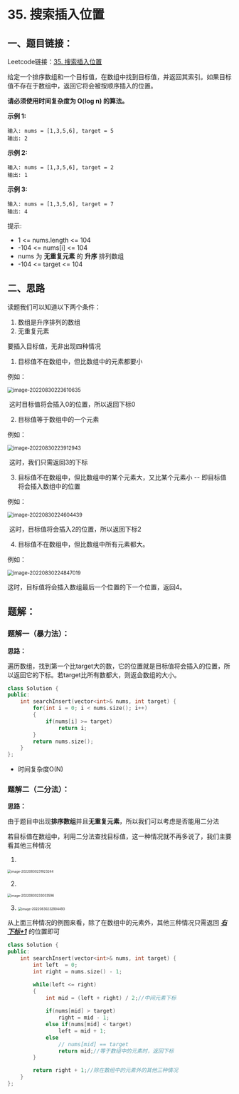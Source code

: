 # 35. 搜索插入位置



## 一、题目链接：

Leetcode链接：[35. 搜索插入位置 ](https://leetcode.cn/problems/search-insert-position/)

给定一个排序数组和一个目标值，在数组中找到目标值，并返回其索引。如果目标值不存在于数组中，返回它将会被按顺序插入的位置。

**请必须使用时间复杂度为 O(log n) 的算法。**



**示例 1:**

```
输入: nums = [1,3,5,6], target = 5
输出: 2
```

**示例 2:**

```
输入: nums = [1,3,5,6], target = 2
输出: 1
```

**示例 3:**

```
输入: nums = [1,3,5,6], target = 7
输出: 4
```

提示:

- 1 <= nums.length <= 104
- -104 <= nums[i] <= 104
- nums 为 **无重复元素** 的 **升序** 排列数组
- -104 <= target <= 104



## 二、思路

读题我们可以知道以下两个条件：

1. 数组是升序排列的数组
2. 无重复元素



要插入目标值，无非出现四种情况

1. 目标值不在数组中，但比数组中的元素都要小

例如：

<img src="C:\Users\wyt\AppData\Roaming\Typora\typora-user-images\image-20220830223610635.png" alt="image-20220830223610635" style="zoom:80%;" />

​	这时目标值将会插入0的位置，所以返回下标0



2. 目标值等于数组中的一个元素

例如：

<img src="C:\Users\wyt\AppData\Roaming\Typora\typora-user-images\image-20220830223912943.png" alt="image-20220830223912943" style="zoom:80%;" />

​	这时，我们只需返回3的下标



3. 目标值不在数组中，但比数组中的某个元素大，又比某个元素小 -- 即目标值将会插入数组中的位置

例如：

<img src="C:\Users\wyt\AppData\Roaming\Typora\typora-user-images\image-20220830224604439.png" alt="image-20220830224604439" style="zoom:80%;" />

​		这时，目标值将会插入2的位置，所以返回下标2



4. 目标值不在数组中，但比数组中所有元素都大。

例如：

<img src="C:\Users\wyt\AppData\Roaming\Typora\typora-user-images\image-20220830224847019.png" alt="image-20220830224847019" style="zoom:80%;" />

这时，目标值将会插入数组最后一个位置的下一个位置，返回4。



## 题解：

### 题解一（暴力法）：

**思路：**

遍历数组，找到第一个比target大的数，它的位置就是目标值将会插入的位置，所以返回它的下标。若target比所有数都大，则返会数组的大小。

```c++
class Solution {
public:
    int searchInsert(vector<int>& nums, int target) {
        for(int i = 0; i < nums.size(); i++)
        {
            if(nums[i] >= target)
                return i;
        }
        return nums.size();
    }
};
```

- 时间复杂度O(N)



### 题解二（二分法）：

**思路：**

由于题目中出现**排序数组**并且**无重复元素**，所以我们可以考虑是否能用二分法

若目标值在数组中，利用二分法查找目标值，这一种情况就不再多说了，我们主要看其他三种情况

1. 

<img src="C:\Users\wyt\AppData\Roaming\Typora\typora-user-images\image-20220830231923244.png" alt="image-20220830231923244" style="zoom: 50%;" />

2. 

<img src="C:\Users\wyt\AppData\Roaming\Typora\typora-user-images\image-20220830233033596.png" alt="image-20220830233033596" style="zoom:50%;" />

3. <img src="C:\Users\wyt\AppData\Roaming\Typora\typora-user-images\image-20220830232904493.png" alt="image-20220830232904493" style="zoom: 50%;" />

从上面三种情况的例图来看，除了在数组中的元素外，其他三种情况只需返回  **<u>*右下标+1*</u>**  的位置即可

```c++
class Solution {
public:
    int searchInsert(vector<int>& nums, int target) {
        int left  = 0;
        int right = nums.size() - 1;

        while(left <= right)
        {
            int mid = (left + right) / 2;//中间元素下标
            
            if(nums[mid] > target)
                right = mid - 1;
            else if(nums[mid] < target)
                left = mid + 1;
            else
                // nums[mid] == target
                return mid;//等于数组中的元素时，返回下标
        }

        return right + 1;//除在数组中的元素外的其他三种情况
    }
};
```

